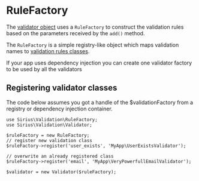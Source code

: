# RuleFactory

The [validator object](validator.md) uses a `RuleFactory` to construct the validation rules based on the parameters received by the `add()` method.

The `RuleFactory` is a simple registry-like object which maps validation names to [validation rules classes](rules.md).

If your app uses dependency injection you can create one validator factory to be used by all the validators

## Registering validator classes

The code below assumes you got a handle of the $validationFactory from a registry or dependency injection container.

```
use Sirius\Validation\RuleFactory;
use Sirius\Validation\Validator;

$ruleFactory = new RuleFactory;
// register new validation class
$ruleFactory->register('user_exists', 'MyApp\UserExistsValidator');

// overwrite an already registered class
$ruleFactory->register('email', 'MyApp\VeryPowerfullEmailValidator');

$validator = new Validator($ruleFactory);
```